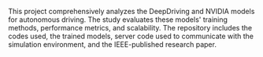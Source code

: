 This project comprehensively analyzes the DeepDriving and NVIDIA models for autonomous driving. 
The study evaluates these models' training methods, performance metrics, and scalability. 
The repository includes the codes used, the trained models, server code used to communicate with the simulation environment, and the IEEE-published research paper.
